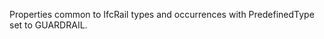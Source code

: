 Properties common to IfcRail types and occurrences with PredefinedType set to GUARDRAIL.

<!-- end of short definition -->

